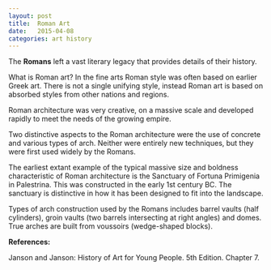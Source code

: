 ```yaml
---
layout: post
title:  Roman Art
date:   2015-04-08
categories: art history
---
```

The **Romans** left a vast literary legacy that provides details of their history.

What is Roman art?  In the fine arts Roman style was often based on earlier Greek art.  There is not a single unifying style, instead Roman art is based on absorbed styles from other nations and regions.

Roman architecture was very creative, on a massive scale and developed rapidly to meet the needs of the growing empire.

Two distinctive aspects to the Roman architecture were the use of concrete and various types of arch.  Neither were entirely new techniques, but they were first used widely by the Romans.

The earliest extant example of the typical massive size and boldness characteristic of Roman architecture is the Sanctuary of Fortuna Primigenia in Palestrina.  This was constructed in the early 1st century BC.  The sanctuary is distinctive in how it has been designed to fit into the landscape.

Types of arch construction used by the Romans includes barrel vaults (half cylinders), groin vaults (two barrels intersecting at right angles) and domes.  True arches are built from voussoirs (wedge-shaped blocks).

**References:**

Janson and Janson: History of Art for Young People. 5th Edition. Chapter 7.